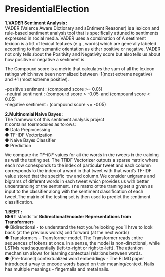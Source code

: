 # PresidentialElection

**1.VADER Sentiment Analysis :**<br>
VADER (Valence Aware Dictionary and sEntiment Reasoner) is a lexicon and rule-based sentiment analysis tool that is specifically attuned to sentiments expressed in social media. VADER uses a combination of A sentiment lexicon is a list of lexical features (e.g., words) which are generally labeled according to their semantic orientation as either positive or negative. VADER not only tells about the Positivity and Negativity score but also tells us about how positive or negative a sentiment is. <br>


The Compound score is a metric that calculates the sum of all the lexicon ratings which have been normalized between -1(most extreme negative) and +1 (most extreme positive).

-positive sentiment : (compound score >= 0.05)<br>
-neutral sentiment : (compound score > -0.05) and (compound score < 0.05) <br>
-negative sentiment : (compound score <= -0.05)<br>


**2.Multinomial Naive Bayes :**<br>
The framework of this sentiment analysis project <br>
It contains fourmodules as follows:<br>
● Data Preprocessing <br>
● TF-IDF Vectorization <br>
● Naive Bayes Classifier <br>
● Prediction <br>

We compute the TF-IDF values for all the words in the tweets in the training as well the testing set. The TFIDF Vectorizer outputs a sparse matrix where each row corresponds to the index of particular tweet and each column corresponds to the index  of a word in that tweet with that word’s TF-IDF value stored that the specific row and column. We consider unigrams and bigrams of different words in each tweet which provides us with better understanding of the sentiment. The matrix of the training set is given as input to the classifier along with the sentiment classification of each tweet.The matrix of the testing set is then used to predict the sentiment classification.<br>

**1.BERT :**<br>
**BERT** stands for **Bidirectional Encoder Representations from Transformers**<br>
● Bidirectional - to understand the text you’re looking you’ll have to look back (at the previous words) and forward (at the next words)<br>
● Transformers -  Transformer model. The Transformer reads entire sequences of tokens at once. In a sense, the model is non-directional, while LSTMs read sequentially (left-to-right or right-to-left). The attention mechanism allows for learning contextual relations between words.<br>
● (Pre-trained) contextualized word embeddings - The ELMO paper introduced a way to encode words based on their meaning/context. Nails has multiple meanings - fingernails and     metal nails.<br>

